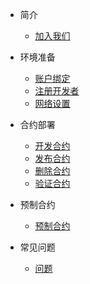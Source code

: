 - 简介
    - [加入我们](/zh-cn/README.md)

- 环境准备
    - [账户绑定](/zh-cn/base/account.md)
    - [注册开发者](/zh-cn/base/development.md)
    - [网络设置](/zh-cn/base/network.md)

- 合约部署
    - [开发合约](/zh-cn/contract/deploy.md)
    - [发布合约](/zh-cn/contract/publish.md)
    - [删除合约](/zh-cn/contract/remove.md)
    - [验证合约](/zh-cn/contract/validate.md)

- 预制合约
    - [预制合约](/zh-cn/contract/predeploy-contracts.md)
   
- 常见问题
    - [问题](/zh-cn/issue/error.md)
